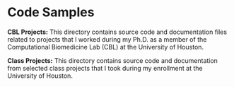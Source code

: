 # Code Samples

**CBL Projects:** This directory contains source code and documentation files related to projects that I worked during my Ph.D. as a member of the Computational Biomedicine Lab (CBL) at the University of Houston.

**Class Projects:** This directory contains source code and documentation from selected class projects that I took during my enrollment at the University of Houston.
